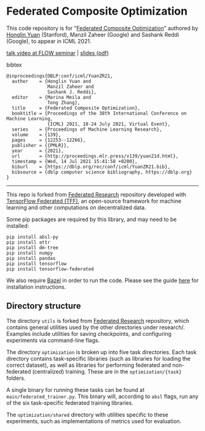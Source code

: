# Federated Composite Optimization
This  code repository is for "[Federated Composite Optimization](https://arxiv.org/abs/2011.08474)" authored by [Honglin Yuan](https://hongliny.github.io) (Stanford), Manzil Zaheer (Google) and Sashank Reddi (Google), to appear in ICML 2021. 

[talk video at FLOW seminar](https://www.youtube.com/watch?v=tKDbc60XJks) 
| [slides (pdf)](https://hongliny.github.io/files/FCO_ICML21/FCO_ICML21_slides.pdf) 

bibtex
```
@inproceedings{DBLP:conf/icml/YuanZR21,
  author    = {Honglin Yuan and
               Manzil Zaheer and
               Sashank J. Reddi},
  editor    = {Marina Meila and
               Tong Zhang},
  title     = {Federated Composite Optimization},
  booktitle = {Proceedings of the 38th International Conference on Machine Learning,
               {ICML} 2021, 18-24 July 2021, Virtual Event},
  series    = {Proceedings of Machine Learning Research},
  volume    = {139},
  pages     = {12253--12266},
  publisher = {{PMLR}},
  year      = {2021},
  url       = {http://proceedings.mlr.press/v139/yuan21d.html},
  timestamp = {Wed, 14 Jul 2021 15:41:58 +0200},
  biburl    = {https://dblp.org/rec/conf/icml/YuanZR21.bib},
  bibsource = {dblp computer science bibliography, https://dblp.org}
}
```

---

This repo is forked from [Federated Research](https://github.com/google-research/federated) repository developed with [TensorFlow Federated (TFF)](https://www.tensorflow.org/federated), an open-source framework for machine learning and other computations on decentralized data.

Some pip packages are required by this library, and may need to be installed:

```
pip install absl-py
pip install attr
pip install dm-tree
pip install numpy
pip install pandas
pip install tensorflow
pip install tensorflow-federated
```

We also require [Bazel](https://www.bazel.build/) in order to run the code.
Please see the guide
[here](https://docs.bazel.build/versions/master/install.html) for installation
instructions.

## Directory structure

The directory `utils` is forked from [Federated Research](https://github.com/google-research/federated) repository, which contains general utilities used by the other directories under research/. Examples include utilities for saving checkpoints, and configuring experiments via command-line flags. 

The directory `optimization` is broken up into five task directories. Each task directory contains task-specific libraries (such as libraries for loading the correct dataset), as well as libraries for performing federated and non-federated (centralized) training. These are in the `optimization/{task}` folders.

A single binary for running these tasks can be found at `main/federated_trainer.py`. This binary will, according to `absl` flags, run any of the six task-specific federated training libraries.

The `optimization/shared` directory with utilities specific to these experiments, such as implementations of metrics used for evaluation.
